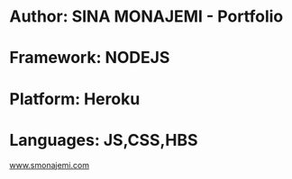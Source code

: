 # Author: SINA MONAJEMI - Portfolio
# Framework: NODEJS
# Platform: Heroku
# Languages: JS,CSS,HBS


www.smonajemi.com
